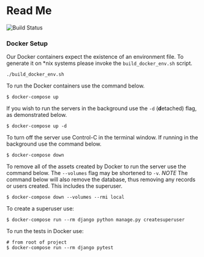 # Read Me
![Build Status](https://github.com/vajda-lab/scc-api/actions/workflows/actions.yml/badge.svg)

### Docker Setup

Our Docker containers expect the existence of an environment file. To
generate it on *nix systems please invoke the `build_docker_env.sh`
script.

```shell
./build_docker_env.sh
```
To run the Docker containers use the command below.

```shell
$ docker-compose up
```

If you wish to run the servers in the background use the `-d`
(**d**etached) flag, as demonstrated below.

```shell
$ docker-compose up -d
```

To turn off the server use Control-C in the terminal window. If running
in the background use the command below.

```shell
$ docker-compose down
```

To remove all of the assets created by Docker to run the server use the
command below. The `--volumes` flag may be shortened to `-v`.
*NOTE* The command below will also remove the database, thus removing any records or users created. This includes the superuser.


```shell
$ docker-compose down --volumes --rmi local
```

To create a superuser use:
```shell 
$ docker-compose run --rm django python manage.py createsuperuser
```

To run the tests in Docker use:

```shell
# from root of project
$ docker-compose run --rm django pytest
```

